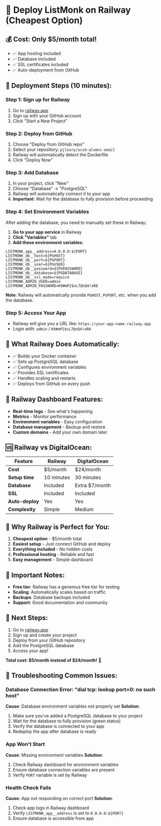 # 🚂 Deploy ListMonk on Railway (Cheapest Option)

## 💰 **Cost: Only $5/month total!**
- ✅ App hosting included
- ✅ Database included  
- ✅ SSL certificates included
- ✅ Auto-deployment from GitHub

## 🚀 **Deployment Steps (10 minutes):**

### **Step 1: Sign up for Railway**
1. Go to [railway.app](https://railway.app)
2. Sign up with your GitHub account
3. Click "Start a New Project"

### **Step 2: Deploy from GitHub**
1. Choose "Deploy from GitHub repo"
2. Select your repository: `pjloury/ucsd-alumni-email`
3. Railway will automatically detect the Dockerfile
4. Click "Deploy Now"

### **Step 3: Add Database**
1. In your project, click "New"
2. Choose "Database" → "PostgreSQL"
3. Railway will automatically connect it to your app
4. **Important**: Wait for the database to fully provision before proceeding

### **Step 4: Set Environment Variables**
After adding the database, you need to manually set these in Railway:

1. **Go to your app service** in Railway
2. **Click "Variables"** tab
3. **Add these environment variables**:

```
LISTMONK_app__address=0.0.0.0:${PORT}
LISTMONK_db__host=${PGHOST}
LISTMONK_db__port=${PGPORT}
LISTMONK_db__user=${PGUSER}
LISTMONK_db__password=${PGPASSWORD}
LISTMONK_db__database=${PGDATABASE}
LISTMONK_db__ssl_mode=require
LISTMONK_ADMIN_USER=admin
LISTMONK_ADMIN_PASSWORD=K9#mP2$vL7@nQ4!xR8
```

**Note**: Railway will automatically provide `PGHOST`, `PGPORT`, etc. when you add the database.

### **Step 5: Access Your App**
- Railway will give you a URL like: `https://your-app-name.railway.app`
- Login with: `admin` / `K9#mP2$vL7@nQ4!xR8`

## 🔧 **What Railway Does Automatically:**
- ✅ Builds your Docker container
- ✅ Sets up PostgreSQL database
- ✅ Configures environment variables
- ✅ Provides SSL certificates
- ✅ Handles scaling and restarts
- ✅ Deploys from GitHub on every push

## 📱 **Railway Dashboard Features:**
- **Real-time logs** - See what's happening
- **Metrics** - Monitor performance
- **Environment variables** - Easy configuration
- **Database management** - Backup and restore
- **Custom domains** - Add your own domain later

## 🆚 **Railway vs DigitalOcean:**
| Feature | Railway | DigitalOcean |
|---------|---------|--------------|
| **Cost** | $5/month | $24/month |
| **Setup time** | 10 minutes | 30 minutes |
| **Database** | Included | Extra $7/month |
| **SSL** | Included | Included |
| **Auto-deploy** | Yes | Yes |
| **Complexity** | Simple | Medium |

## 🎯 **Why Railway is Perfect for You:**
1. **Cheapest option** - $5/month total
2. **Easiest setup** - Just connect GitHub and deploy
3. **Everything included** - No hidden costs
4. **Professional hosting** - Reliable and fast
5. **Easy management** - Simple dashboard

## 🚨 **Important Notes:**
- **Free tier**: Railway has a generous free tier for testing
- **Scaling**: Automatically scales based on traffic
- **Backups**: Database backups included
- **Support**: Good documentation and community

## 🔗 **Next Steps:**
1. Go to [railway.app](https://railway.app)
2. Sign up and create your project
3. Deploy from your GitHub repository
4. Add the PostgreSQL database
5. Access your app!

**Total cost: $5/month instead of $24/month!** 🎉

## 🚨 **Troubleshooting Common Issues:**

### **Database Connection Error: "dial tcp: lookup port=0: no such host"**
**Cause**: Database environment variables not properly set
**Solution**: 
1. Make sure you've added a PostgreSQL database to your project
2. Wait for the database to fully provision (green status)
3. Verify the database is connected to your app
4. Redeploy the app after database is ready

### **App Won't Start**
**Cause**: Missing environment variables
**Solution**:
1. Check Railway dashboard for environment variables
2. Ensure database connection variables are present
3. Verify `PORT` variable is set by Railway

### **Health Check Fails**
**Cause**: App not responding on correct port
**Solution**:
1. Check app logs in Railway dashboard
2. Verify `LISTMONK_app__address` is set to `0.0.0.0:${PORT}`
3. Ensure database is accessible from app
